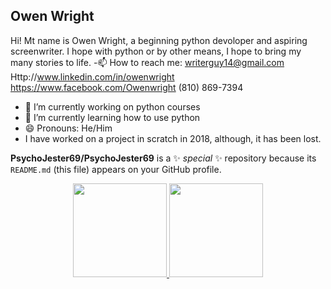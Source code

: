  ## Owen Wright
Hi! Mt name is Owen Wright, a beginning python devoloper and aspiring screenwriter. I hope with python or by other means, I hope to bring my many stories to life.
-📫 How to reach me: writerguy14@gmail.com   Http://www.linkedin.com/in/owenwright https://www.facebook.com/Owenwright (810) 869-7394
- 🔭 I’m currently working on python courses
- 🌱 I’m currently learning how to use python
- 😄 Pronouns: He/Him
- I have worked on a project in scratch in 2018, although, it has been lost.

**PsychoJester69/PsychoJester69** is a ✨ _special_ ✨ repository because its `README.md` (this file) appears on your GitHub profile.
<p align='center'> 
   <a href="https://github-readme-stats.vercel.app/api?username=yourusername&show_icons=true&count_private=true"> 
       <img height=150 src="https://github-readme-stats.vercel.app/api?username=PsychoJester69&show_icons=true&count_private=true"/> 
   </a> 
   <a href="https://github.com/PsychoJester69/github-readme-stats"> 
       <img height=150 src="https://github-readme-stats.vercel.app/api/top-langs/?username=PsychoJester69&layout=compact"/> 
   </a> 
</p> 
<!--
